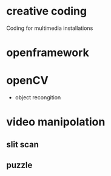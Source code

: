 # creative coding

Coding for multimedia installations

# openframework

# openCV

* object recongition


# video manipolation

## slit scan

## puzzle


